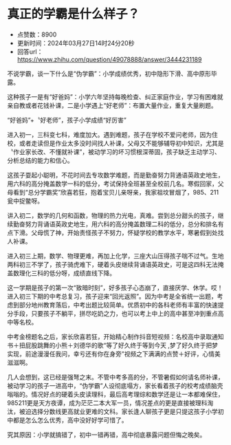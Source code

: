 # 真正的学霸是什么样子？
- 点赞数：8900
- 更新时间：2024年03月27日14时24分20秒
- 回答url：https://www.zhihu.com/question/49078888/answer/3444231189
<body>
 <p data-pid="hyQx3XPL">不说学霸，谈一下什么是“伪学霸”：小学成绩优秀，初中隐形下滑、高中原形毕露。</p>
 <p data-pid="IFkA0Ydq">这种孩子一是有“好爸妈”：小学六年坚持每晚检查、纠正家庭作业，学习有困难就亲自教或者花钱补课，二是小学遇上“好老师”：布置大量作业，重复大量刷题。</p>
 <p data-pid="-fuVDzbr">“好爸妈”+〝好老师”，孩子小学成绩“好厉害”</p>
 <p data-pid="Izn5FYFN">进入初一，三科变七科，难度加大。遇到难题，孩子在学校不爱问老师，因为住校，或者走读但是作业太多没时间找人补课，父母又不能够辅导初中知识，尤其是〝作业家长改、不懂就补课”，被动学习的坏习惯根深蒂固，孩子缺乏主动学习、分析总结的能力和信心。</p>
 <p data-pid="f1Dv8znw">这孩子耍起小聪明，不花时间去专攻数学难题，而是勤奋努力背通语英政史地生，用六科的高分掩盖数学一科的低分，考试保持全班甚至全校前几名。寒假回家，父母看到“总分学霸奖”欣喜若狂，抱着宝贝儿亲呀亲，我家祖坟冒烟了，985、211瓮中捉鳖呀。</p>
 <p data-pid="NTdnzUEX">讲入初二，数学的几何和函数，物理的热力光电，真难。尝到总分甜头的孩子，继续勤奋努力背诵语英政史地生，用六科的高分掩盖数理二科的低分，总分和排名有点下滑。父母慌了神，开始责怪孩子不努力，怀疑学校的教学水平，寒暑假到处找人补课。</p>
 <p data-pid="jw3shkf_">进入初三上期，数学、物理更难，再加上化学，三座大山压得孩子喘不过气。生地两科初三不学了，孩子骑虎难下，硬着头皮继续背诵语英政史，可是这四科无法掩盖数理化三科的低分呀，成绩直线下降。</p>
 <p data-pid="hNq3ukDK">这一学期是孩子的第一次“致暗时刻”，好多孩子心态崩了，直接厌学、休学。哎！进入初三下期的中考总复习，孩子迎来“回光返照”。因为中考是全省统一出题，考虑到部分地州教育落后，中考出题比较简单。优质初中的各科老师有丰富的快速提分手段，只要孩子不躺平，拼尽吃奶之力，也可以考上中上的高中甚至冲到重点高中等名校。</p>
 <p data-pid="otRIf767">中考金榜题名之后，家长欣喜若狂，开始精心制作抖音短视频：名校高中录取通知书＋扭屁股跳舞的小熊＋刘德华的歌“等了好久终于等到今天 ,梦了好久终于把梦实现，前途漫漫任我问，幸亏还有你在身旁”视频之下满满的点赞＋好评，心情美滋滋啊。</p>
 <p data-pid="18hsJNR7">几人会想到，这已经是强弩之末。不管中考多高的分，不管暑假如何请名师补课，被动学习的孩子一进高中，“伪学霸”人设彻底塌方，家长看着孩子的校考成绩脑壳嗡嗡的。情况好点的硬着头皮读理科，最后高考理综和数学还是让一本都难保住，985211更是天方夜谭，成为茫茫二本大军一员，情况差点的更是直接被理科淘汰，被迫选择分数线更高就业更难的文科。家长逢人聊孩子更是只提这孩子小学初中都是怎么怎么优秀，高中没好好学可惜了。</p>
 <p data-pid="dLmAdWnC">究其原因：小学就搞错了，初中一错再错，高中彻底暴露问题但悔之晚矣。</p>
</body>